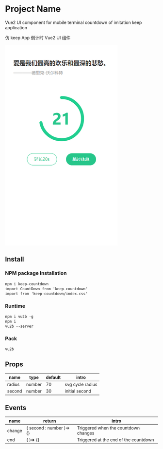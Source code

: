 # Project Name

Vue2 UI component for mobile terminal countdown of imitation keep application

仿 keep App 倒计时 Vue2 UI 组件

![](./example.png)

## Install

### NPM package installation

```
npm i keep-countdown
import CountDown from 'keep-countdown'
import from 'keep-countdown/index.css'
```

### Runtime

```
npm i vu2b -g
npm i
vu2b --server
```

### Pack

```
vu2b
```

## Props

| name   | type   | default | intro            |
| ------ | ------ | ------- | ---------------- |
| radius | number | 70      | svg cycle radius |
| second | number | 30      | initial second   |

## Events

| name   | return                   | intro                                 |
| ------ | ------------------------ | ------------------------------------- |
| change | ( second : number )=> {} | Triggered when the countdown changes  |
| end    | ( )=> {}                 | Triggered at the end of the countdown |
